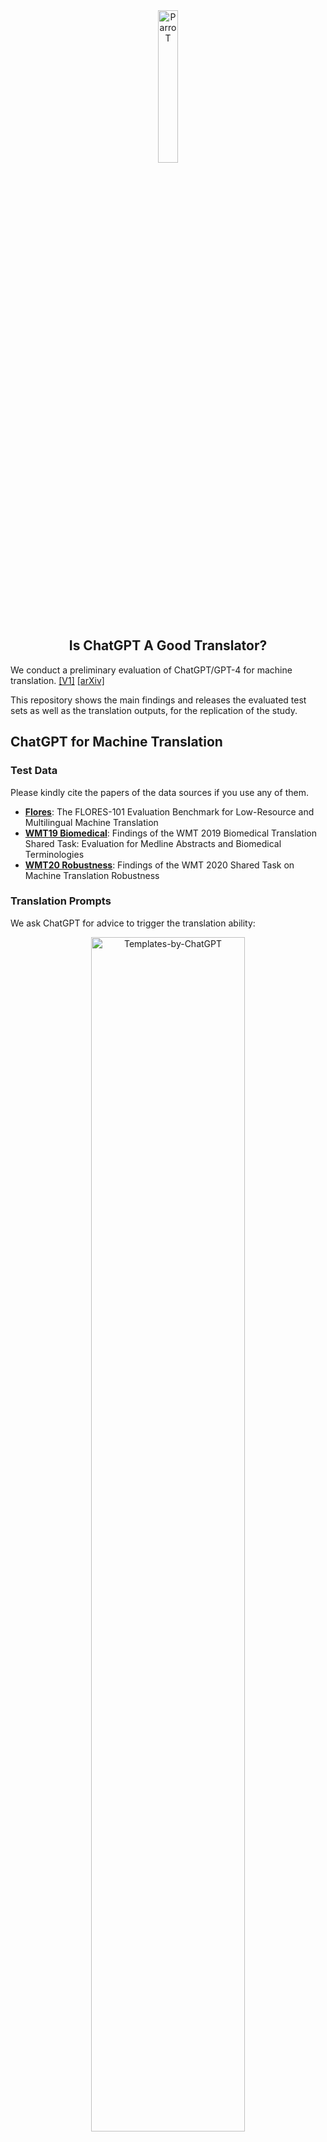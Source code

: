 
<div align="center">
    <img width="25%" alt="ParroT" src="https://github.com/wxjiao/Is-ChatGPT-A-Good-Translator/assets/31032829/9ff13ff1-8e25-40bc-962e-80015cd82440">
    <h2>
    Is ChatGPT A Good Translator?
    </h2>
</div>

<!---
# Is ChatGPT A Good Translator? A Preliminary Study
--->

We conduct a preliminary evaluation of ChatGPT/GPT-4 for machine translation. [[V1]](https://wxjiao.github.io/downloads/tech_chatgpt_arxiv.pdf) [[arXiv]](https://arxiv.org/abs/2301.08745) 

This repository shows the main findings and releases the evaluated test sets as well as the translation outputs, for the replication of the study.


## ChatGPT for Machine Translation

### Test Data
Please kindly cite the papers of the data sources if you use any of them.
- [**Flores**](https://github.com/facebookresearch/flores): The FLORES-101  Evaluation Benchmark for Low-Resource and Multilingual Machine Translation
- [**WMT19 Biomedical**](https://github.com/hsing-wang/WMT2020_BioMedical/tree/master/Bio-18-19-testset): Findings of the WMT 2019 Biomedical Translation Shared Task: Evaluation for Medline Abstracts and Biomedical Terminologies
- [**WMT20 Robustness**](https://aclanthology.org/2020.wmt-1.4/): Findings of the WMT 2020 Shared Task on Machine Translation Robustness


### Translation Prompts

We ask ChatGPT for advice to trigger the translation ability:
<div align="center">
    <img width="70%" alt="Templates-by-ChatGPT" src="https://user-images.githubusercontent.com/31032829/213847658-fc977b1f-2ebd-4f2e-91b0-8df337d0a27e.png">
    <p class="image-caption">Figure 1: Prompts advised by ChatGPT for machine translation (Date: 2022.12.16).</p>
</div>

Summarized prompts:
- Tp1: `Translate these sentences from [SRC] to [TGT]:`
- Tp2: `Answer with no quotes. What do these sentences mean in [TGT]?`
- Tp3: `Please provide the [TGT] translation for these sentences:`  :white_check_mark:

<div align="center">
    <img width="42%" alt="image" src="https://github.com/wxjiao/Is-ChatGPT-A-Good-Translator/assets/31032829/d696165d-7ca7-4e6c-91a5-822f12e58f8f">
    <p class="image-caption">Table 1: Comparison of different prompts for ChatGPT to perform Chinese-to-English (Zh⇒En) translation.</p>
</div>


### Multilingual Translation

We evaluate the translations between four languages, namely, German, English, Romanian and Chinese, considering both the resource and language family effects.
- [x] ChatGPT performs competitively with commercial translation products (e.g., Google Translate) on high-resource European languages but lags behind significantly on low-resource.
- [x] The gap between ChatGPT and the commercial systems becomes larger on distant languages than close languages. 

<div align="center">
    <img width="70%" alt="image" src="https://github.com/wxjiao/Is-ChatGPT-A-Good-Translator/assets/31032829/bff8f331-76d8-4d97-a3f7-0c7cd536d62f">
    <p class="image-caption">Table 2: Performance of ChatGPT for multilingual translation.</p>
</div>


### Translation Robustness

We evaluate the translation robustness of ChatGPT on biomedical abstracts, reddit comments, and crowdsourced speeches.
- [x] ChatGPT does not perform as well as the commercial systems on biomedical abstracts or Reddit comments but exhibits good results on spoken language.

<div align="center">
    <img width="42%" alt="image" src="https://github.com/wxjiao/Is-ChatGPT-A-Good-Translator/assets/31032829/9eec7ce9-16f5-4d3e-80ce-cae67bc647e1">
    <p class="image-caption">Table 3: Performance of ChatGPT for translation robustness.</p>
</div>



## Improving ChatGPT for MT

### Pivot Prompting

For distant languages, we explore an interesting strategy named **Pivot Prompting** that asks ChatGPT to translate the source sentence into a high-resource pivot language before into the target language. Thus, we adjust the Tp3 prompt as below:
- Tp3-pivot: `Please provide the [PIV] translation first and then the [TGT] translation for these sentences one by one:`

<div align="center">
    <img width="70%" alt="Pivot-Prompt" src="https://user-images.githubusercontent.com/31032829/215824464-cd16962e-1257-446f-a9ef-5909484fb4bc.png">
    <p class="image-caption">Figure 2: Translation results by ChatGPT with pivot prompting (Date: 2023.01.31).</p>
</div>

<div align="center">
    <img width="40%" alt="image" src="https://github.com/wxjiao/Is-ChatGPT-A-Good-Translator/assets/31032829/6e92f8a4-44e9-4ce3-b295-78249cc032c5">
    <p class="image-caption">Table 4: Performance of ChatGPT with pivot prompting. New results are obtained from the updated ChatGPT version on 2023.01.31. LR: length ratio.</p>
</div>


### GPT-4 as the Engine

We update the translation performance of GPT-4, which exhibits huge improvements over ChatGPT. Refer to [[ParroT]](https://github.com/wxjiao/ParroT) for the COMET metric results.

<div align="center">
    <img width="70%" alt="Templates-by-ChatGPT" src="https://github.com/wxjiao/Is-ChatGPT-A-Good-Translator/assets/31032829/1297c121-33d8-4b5f-9cad-7eb09b75f97f">
    <p class="image-caption">Table 5: Translation performance of GPT-4 (Date: 2023.03.15). </p>
</div>


## Extensive Analysis

### Automatic Analysis
We analyze the translation outputs with [`compare-mt`](https://github.com/neulab/compare-mt) at both word level and sentence level.
- [x] ChatGPT performs the worst on low-frequency words, which is then fixed by GPT-4.
- [x] ChatGPT performs the worst on short sentences, which we attribute to the observations that ChatGPT translates famous terminologies into full names rather than abbreviations in references.  

<div align="center">
    <img width="35%" alt="auto" src="https://github.com/wxjiao/Is-ChatGPT-A-Good-Translator/assets/31032829/6fcb3a76-827a-4335-9e8d-b7dd73aca8c5">
    <img width="35%" alt="auto" src="https://github.com/wxjiao/Is-ChatGPT-A-Good-Translator/assets/31032829/3ea1a67b-bb34-4098-bd5f-52736f11f0e4">
    <p class="image-caption">Table 6-7: Automatic analysis: (a) F-measure of target word prediction w.r.t. frequency. (b) BLEU score w.r.t. length bucket of target sentences. </p>
</div>


### Human Analysis
We ask three annotators to identify the errors in the translation outputs, including under-translation, over-translation, and mis-translation. Based on the translation errors, the annotators rank the translation outputs of Google, ChatGPT and GPT-4 accordingly, with 1 as the best system and 3 as the worst. 
- [x] ChatGPT makes more over-translation errors and mis-translation errors than Google Translate, tending to generate hallucinations.
- [x] GPT-4 makes the least errors and is ranked 1st though its BLEU score is lower than that of Google Translate.

<div align="center">
    <img width="35%" alt="auto" src="https://github.com/wxjiao/Is-ChatGPT-A-Good-Translator/assets/31032829/197d3268-ca84-476e-bb37-b31ecf6e5206">
    <img width="35%" alt="auto" src="https://github.com/wxjiao/Is-ChatGPT-A-Good-Translator/assets/31032829/55f05725-3bd8-4d2e-9025-4684f58739b8">
    <p class="image-caption">Table 8-9: Human analysis: (a) Number of translation errors annotated by human. (b) Human rankings of the translation outputs. </p>
</div>


### Case Study

A few translation outputs:
1. ChatGPT hallucinates at the first few tokens and also mis-translates "过量降水".
2. Both ChatGPT and GPT-4 translate "广泛耐药结核病" into the full name while the reference and Google Translate do not.
3. GPT-4 can translate the terminology "美国公共广播公司" into the abbreviation as the reference.
4. GPT-4 translates the terminology "狼孩" more properly based on the context while Google Translate and ChatGPT cannot.

<div align="center">
    <img width="90%" alt="Cases" src="https://github.com/wxjiao/Is-ChatGPT-A-Good-Translator/assets/31032829/b6e9a278-0268-4df5-b2f4-30e8b382d476">
    <p class="image-caption">Table 10: Examples from Flores Zh⇒En test set. </p>
</div>


## Limitations

We should admit that the report is far from complete with various aspects to make it more reliable in the future:
- **Coverage of Test Data**: Currently, we randomly select 50 samples from each test set for evaluation due to the response delay of ChatGPT. While there are some projects in GitHub trying to automate the access process, they are vulnerable to browser refreshes or network issues. The official API by OpenAI in the future may be a better choice. Let’s just wait for a moment.
- **Reproducibility Issue**: By querying ChatGPT multiple times, we find that the results of the same query may vary across multiple trials, which brings randomness to the evaluation results. For more reliable results, it is best to repeat the translation multiple times for each test set and report the average result.
- **Translation Abilities**: We only focus on multilingual translation and translation robustness in this report. However, there are some other translation abilities that can be further evaluated, e.g., constrained machine translation and document-level machine translation.



## Public Impact

[![Star History Chart](https://api.star-history.com/svg?repos=wxjiao/Is-ChatGPT-A-Good-Translator&type=Date)](https://star-history.com/#wxjiao/Is-ChatGPT-A-Good-Translator&Date)


### Community
- Slator report: [Tencent Pits ChatGPT Translation Quality Against DeepL and Google Translate](https://slator.com/tencent-pits-chatgpt-translation-quality-against-deepl-google-translate/)
- Twitter discussions: [AK](https://twitter.com/_akhaliq/status/1617710116827963392), [Aran Komatsuzaki
](https://twitter.com/arankomatsuzaki/status/1617708239906549761), [Haruhiko Okumura
](https://twitter.com/h_okumura/status/1638079006351437824), [Daun](https://twitter.com/daun_ai/status/1648083948562690050)

### Citation
Please kindly cite our report if you find it helpful:

```ruby
@inproceedings{jiao2023ischatgpt,
  title={Is ChatGPT A Good Translator? A Preliminary Study},
  author={Wenxiang Jiao and Wenxuan Wang and Jen-tse Huang and Xing Wang and Zhaopeng Tu},
  booktitle = {ArXiv},
  year      = {2023}
}
```
